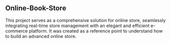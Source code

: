 ## Online-Book-Store
This project serves as a comprehensive solution for online store, seamlessly integrating real-time store management with an elegant and efficient e-commerce platform. 
It was created as a reference point to understand how to build an advanced online store.
